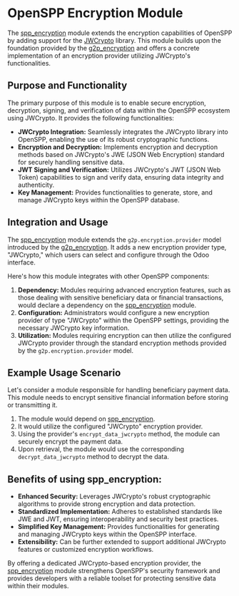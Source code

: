 # OpenSPP Encryption Module

The [spp_encryption](spp_encryption) module extends the encryption capabilities of OpenSPP by adding support for the [JWCrypto](https://jwcrypto.readthedocs.io/en/latest/) library. This module builds upon the foundation provided by the [g2p_encryption](g2p-encryption) and offers a concrete implementation of an encryption provider utilizing JWCrypto's functionalities.

## Purpose and Functionality

The primary purpose of this module is to enable secure encryption, decryption, signing, and verification of data within the OpenSPP ecosystem using JWCrypto. It provides the following functionalities:

- **JWCrypto Integration:** Seamlessly integrates the JWCrypto library into OpenSPP, enabling the use of its robust cryptographic functions.
- **Encryption and Decryption:** Implements encryption and decryption methods based on JWCrypto's JWE (JSON Web Encryption) standard for securely handling sensitive data.
- **JWT Signing and Verification:** Utilizes JWCrypto's JWT (JSON Web Token) capabilities to sign and verify data, ensuring data integrity and authenticity.
- **Key Management:** Provides functionalities to generate, store, and manage JWCrypto keys within the OpenSPP database.

## Integration and Usage

The [spp_encryption](spp_encryption) module extends the `g2p.encryption.provider` model introduced by the [g2p_encryption](g2p-encryption). It adds a new encryption provider type, "JWCrypto," which users can select and configure through the Odoo interface. 

Here's how this module integrates with other OpenSPP components:

1. **Dependency:** Modules requiring advanced encryption features, such as those dealing with sensitive beneficiary data or financial transactions, would declare a dependency on the [spp_encryption](spp_encryption) module.
2. **Configuration:** Administrators would configure a new encryption provider of type "JWCrypto" within the OpenSPP settings, providing the necessary JWCrypto key information.
3. **Utilization:** Modules requiring encryption can then utilize the configured JWCrypto provider through the standard encryption methods provided by the `g2p.encryption.provider` model.

## Example Usage Scenario

Let's consider a module responsible for handling beneficiary payment data. This module needs to encrypt sensitive financial information before storing or transmitting it. 

1. The module would depend on [spp_encryption](spp_encryption).
2. It would utilize the configured "JWCrypto" encryption provider.
3. Using the provider's `encrypt_data_jwcrypto` method, the module can securely encrypt the payment data.
4. Upon retrieval, the module would use the corresponding `decrypt_data_jwcrypto` method to decrypt the data.

## Benefits of using spp_encryption:

- **Enhanced Security:** Leverages JWCrypto's robust cryptographic algorithms to provide strong encryption and data protection.
- **Standardized Implementation:** Adheres to established standards like JWE and JWT, ensuring interoperability and security best practices.
- **Simplified Key Management:** Provides functionalities for generating and managing JWCrypto keys within the OpenSPP interface.
- **Extensibility:** Can be further extended to support additional JWCrypto features or customized encryption workflows.

By offering a dedicated JWCrypto-based encryption provider, the [spp_encryption](spp_encryption) module strengthens OpenSPP's security framework and provides developers with a reliable toolset for protecting sensitive data within their modules. 
